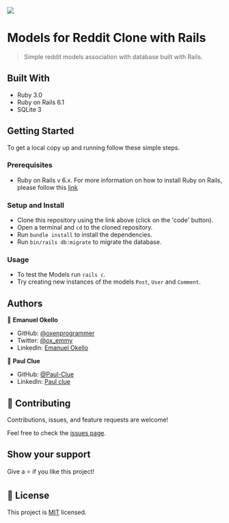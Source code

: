 ![](https://img.shields.io/badge/Microverse-blueviolet)

# Models for Reddit Clone with Rails

> Simple reddit models association with database built with Rails.

## Built With

- Ruby 3.0
- Ruby on Rails 6.1
- SQLite 3

## Getting Started

To get a local copy up and running follow these simple steps.

### Prerequisites

- Ruby on Rails v 6.x. For more information on how to install Ruby on Rails, please follow this [link](https://guides.rubyonrails.org/getting_started.html)

### Setup and Install

- Clone this repository using the link above (click on the 'code' button).
- Open a terminal and `cd` to the cloned repository.
- Run `bundle install` to install the dependencies.
- Run `bin/rails db:migrate` to migrate the database.

### Usage

- To test the Models run `rails c`.
- Try creating new instances of the models `Post`, `User` and `Comment`.


## Authors

👤 **Emanuel Okello**

- GitHub: [@oxenprogrammer](https://github.com/oxenprogrammer)
- Twitter: [@ox_emmy](https://twitter.com/ox_emmy)
- LinkedIn: [Emanuel Okello](https://www.linkedin.com/in/emanuel-okello/)

👤 **Paul Clue**

- GitHub: [@Paul-Clue](https://github.com/Paul-Clue/)
- LinkedIn: [Paul clue](https://www.linkedin.com/in/paul-clue-5136a01b1/)

## 🤝 Contributing

Contributions, issues, and feature requests are welcome!

Feel free to check the [issues page](https://github.com/Paul-Clue/micro-reddit/issues).

## Show your support

Give a ⭐️ if you like this project!

## 📝 License

This project is [MIT](LICENSE) licensed.